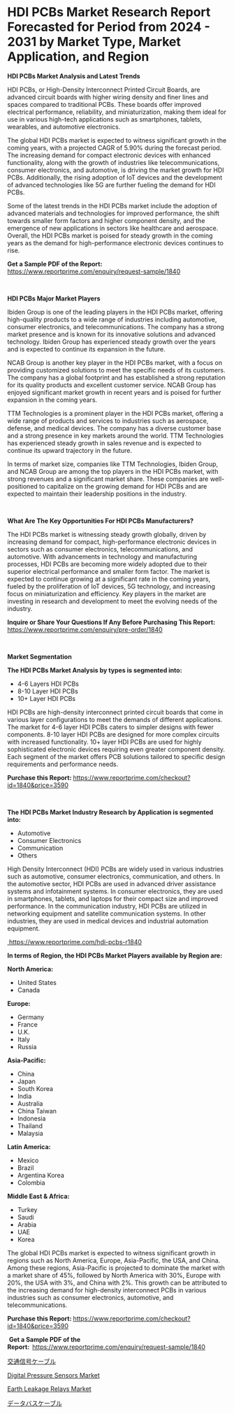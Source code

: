 <p><h1>HDI PCBs Market Research Report Forecasted for Period from 2024 -  2031 by Market Type, Market Application, and Region</h1></p><p><strong>HDI PCBs Market Analysis and Latest Trends</strong></p>
<p><p>HDI PCBs, or High-Density Interconnect Printed Circuit Boards, are advanced circuit boards with higher wiring density and finer lines and spaces compared to traditional PCBs. These boards offer improved electrical performance, reliability, and miniaturization, making them ideal for use in various high-tech applications such as smartphones, tablets, wearables, and automotive electronics.</p><p>The global HDI PCBs market is expected to witness significant growth in the coming years, with a projected CAGR of 5.90% during the forecast period. The increasing demand for compact electronic devices with enhanced functionality, along with the growth of industries like telecommunications, consumer electronics, and automotive, is driving the market growth for HDI PCBs. Additionally, the rising adoption of IoT devices and the development of advanced technologies like 5G are further fueling the demand for HDI PCBs.</p><p>Some of the latest trends in the HDI PCBs market include the adoption of advanced materials and technologies for improved performance, the shift towards smaller form factors and higher component density, and the emergence of new applications in sectors like healthcare and aerospace. Overall, the HDI PCBs market is poised for steady growth in the coming years as the demand for high-performance electronic devices continues to rise.</p></p>
<p><strong>Get a Sample PDF of the Report:&nbsp;</strong> <a href="https://www.reportprime.com/enquiry/request-sample/1840">https://www.reportprime.com/enquiry/request-sample/1840</a></p>
<p>&nbsp;</p>
<p><strong>HDI PCBs Major Market Players</strong></p>
<p><p>Ibiden Group is one of the leading players in the HDI PCBs market, offering high-quality products to a wide range of industries including automotive, consumer electronics, and telecommunications. The company has a strong market presence and is known for its innovative solutions and advanced technology. Ibiden Group has experienced steady growth over the years and is expected to continue its expansion in the future.</p><p>NCAB Group is another key player in the HDI PCBs market, with a focus on providing customized solutions to meet the specific needs of its customers. The company has a global footprint and has established a strong reputation for its quality products and excellent customer service. NCAB Group has enjoyed significant market growth in recent years and is poised for further expansion in the coming years.</p><p>TTM Technologies is a prominent player in the HDI PCBs market, offering a wide range of products and services to industries such as aerospace, defense, and medical devices. The company has a diverse customer base and a strong presence in key markets around the world. TTM Technologies has experienced steady growth in sales revenue and is expected to continue its upward trajectory in the future.</p><p>In terms of market size, companies like TTM Technologies, Ibiden Group, and NCAB Group are among the top players in the HDI PCBs market, with strong revenues and a significant market share. These companies are well-positioned to capitalize on the growing demand for HDI PCBs and are expected to maintain their leadership positions in the industry.</p></p>
<p>&nbsp;</p>
<p><strong>What Are The Key Opportunities For HDI PCBs Manufacturers?</strong></p>
<p><p>The HDI PCBs market is witnessing steady growth globally, driven by increasing demand for compact, high-performance electronic devices in sectors such as consumer electronics, telecommunications, and automotive. With advancements in technology and manufacturing processes, HDI PCBs are becoming more widely adopted due to their superior electrical performance and smaller form factor. The market is expected to continue growing at a significant rate in the coming years, fueled by the proliferation of IoT devices, 5G technology, and increasing focus on miniaturization and efficiency. Key players in the market are investing in research and development to meet the evolving needs of the industry.</p></p>
<p><strong>Inquire or Share Your Questions If Any Before Purchasing This Report:</strong> <a href="https://www.reportprime.com/enquiry/pre-order/1840">https://www.reportprime.com/enquiry/pre-order/1840</a></p>
<p>&nbsp;</p>
<p><strong>Market Segmentation</strong></p>
<p><strong>The HDI PCBs Market Analysis by types is segmented into:</strong></p>
<p><ul><li>4-6 Layers HDI PCBs</li><li>8-10 Layer HDI PCBs</li><li>10+ Layer HDI PCBs</li></ul></p>
<p><p>HDI PCBs are high-density interconnect printed circuit boards that come in various layer configurations to meet the demands of different applications. The market for 4-6 layer HDI PCBs caters to simpler designs with fewer components. 8-10 layer HDI PCBs are designed for more complex circuits with increased functionality. 10+ layer HDI PCBs are used for highly sophisticated electronic devices requiring even greater component density. Each segment of the market offers PCB solutions tailored to specific design requirements and performance needs.</p></p>
<p><strong>Purchase this Report:&nbsp;</strong><a href="https://www.reportprime.com/checkout?id=1840&price=3590">https://www.reportprime.com/checkout?id=1840&price=3590</a></p>
<p>&nbsp;</p>
<p><strong>The HDI PCBs Market Industry Research by Application is segmented into:</strong></p>
<p><ul><li>Automotive</li><li>Consumer Electronics</li><li>Communication</li><li>Others</li></ul></p>
<p><p>High Density Interconnect (HDI) PCBs are widely used in various industries such as automotive, consumer electronics, communication, and others. In the automotive sector, HDI PCBs are used in advanced driver assistance systems and infotainment systems. In consumer electronics, they are used in smartphones, tablets, and laptops for their compact size and improved performance. In the communication industry, HDI PCBs are utilized in networking equipment and satellite communication systems. In other industries, they are used in medical devices and industrial automation equipment.</p></p>
<p><a href="https://www.reportprime.com/hdi-pcbs-r1840">&nbsp;https://www.reportprime.com/hdi-pcbs-r1840</a></p>
<p><strong>In terms of Region, the HDI PCBs Market Players available by Region are:</strong></p>
<p>
    <p> <strong> North America: </strong>
        <ul>
            <li>United States</li>
            <li>Canada</li>
        </ul>
        </p> 
    <p> <strong> Europe: </strong>
        <ul>
            <li>Germany</li>
            <li>France</li>
            <li>U.K.</li>
            <li>Italy</li>
            <li>Russia</li>
        </ul>
        </p> 
    <p> <strong> Asia-Pacific: </strong>
        <ul>
            <li>China</li>
            <li>Japan</li>
            <li>South Korea</li>
            <li>India</li>
            <li>Australia</li>
            <li>China Taiwan</li>
            <li>Indonesia</li>
            <li>Thailand</li>
            <li>Malaysia</li>
        </ul>
        </p> 
    <p> <strong> Latin America: </strong>
        <ul>
            <li>Mexico</li>
            <li>Brazil</li>
            <li>Argentina Korea</li>
            <li>Colombia</li>
        </ul>
        </p> 
    <p> <strong> Middle East & Africa: </strong>
        <ul>
            <li>Turkey</li>
            <li>Saudi</li>
            <li>Arabia</li>
            <li>UAE</li>
            <li>Korea</li>
        </ul>
    </p>
    </p>
<p><p>The global HDI PCBs market is expected to witness significant growth in regions such as North America, Europe, Asia-Pacific, the USA, and China. Among these regions, Asia-Pacific is projected to dominate the market with a market share of 45%, followed by North America with 30%, Europe with 20%, the USA with 3%, and China with 2%. This growth can be attributed to the increasing demand for high-density interconnect PCBs in various industries such as consumer electronics, automotive, and telecommunications.</p></p>
<p><strong>Purchase this Report: </strong><a href="https://www.reportprime.com/checkout?id=1840&price=3590">https://www.reportprime.com/checkout?id=1840&price=3590</a></p>
<p>&nbsp;<strong>Get a Sample PDF of the Report:&nbsp;&nbsp;</strong><a href="https://www.reportprime.com/enquiry/request-sample/1840">https://www.reportprime.com/enquiry/request-sample/1840</a></p>
<p><strong></strong></p>
<p><p><a href="https://github.com/EstaSprer20231/Market-Research-Report-List-1/blob/main/352542371604.md">交通信号ケーブル</a></p><p><a href="https://github.com/Angelnienowdseej3e45z3p8c/Market-Research-Report-List-2/blob/main/digital-pressure-sensors-market.md">Digital Pressure Sensors Market</a></p><p><a href="https://github.com/angeliabkratze/Market-Research-Report-List-1/blob/main/earth-leakage-relays-market.md">Earth Leakage Relays Market</a></p><p><a href="https://github.com/klon646/Market-Research-Report-List-1/blob/main/236249471605.md">データバスケーブル</a></p></p>